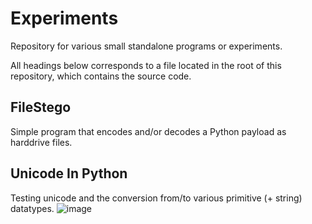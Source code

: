 # Experiments
Repository for various small standalone programs or experiments.

All headings below corresponds to a file located in the root of this repository, which contains the source code.  

## FileStego
Simple program that encodes and/or decodes a Python payload as harddrive files.

## Unicode In Python
Testing unicode and the conversion from/to various primitive (+ string) datatypes.
![image](https://github.com/blue-hexagon/Experiment-Repository/assets/26361520/2091bf17-fa77-4011-ad6e-e8a3f4c9ced9)
